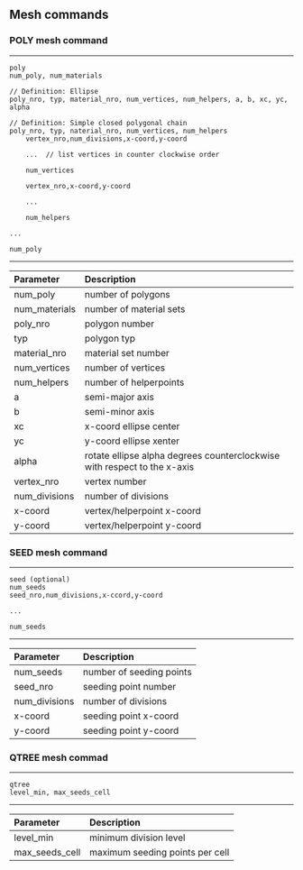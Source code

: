 
## Mesh commands

### POLY mesh command

---

```
poly
num_poly, num_materials

// Definition: Ellipse
poly_nro, typ, material_nro, num_vertices, num_helpers, a, b, xc, yc, alpha

// Definition: Simple closed polygonal chain
poly_nro, typ, naterial_nro, num_vertices, num_helpers
    vertex_nro,num_divisions,x-coord,y-coord

    ...  // list vertices in counter clockwise order

    num_vertices

    vertex_nro,x-coord,y-coord

    ...

    num_helpers

...

num_poly
```
---

| Parameter | Description |
| :--- | :--- |
| num_poly | number of polygons |
| num_materials | number of material sets|
| poly_nro | polygon number |
| typ | polygon typ |
| material_nro | material set number |
| num_vertices | number of vertices |
| num_helpers | number of helperpoints |
| a | semi-major axis |
| b | semi-minor axis |
| xc | x-coord ellipse center |
| yc | y-coord ellipse xenter |
| alpha | rotate ellipse alpha degrees counterclockwise with respect to the x-axis |
| vertex_nro|  vertex number |
|num_divisions| number of divisions |
|x-coord| vertex/helperpoint x-coord |
|y-coord| vertex/helperpoint y-coord |


### SEED mesh command

---

```
seed (optional)
num_seeds
seed_nro,num_divisions,x-ccord,y-coord

...

num_seeds
```

---


| Parameter | Description |
| :--- | :--- |
| num_seeds | number of seeding points |
| seed_nro |  seeding point number |
| num_divisions | number of divisions |
| x-coord | seeding point x-coord |
| y-coord | seeding point y-coord |

### QTREE mesh commad

---

```
qtree
level_min, max_seeds_cell

```

---

| Parameter | Description |
| :--- | :--- |
| level_min |  minimum division level |
| max_seeds_cell |  maximum seeding points per cell |



